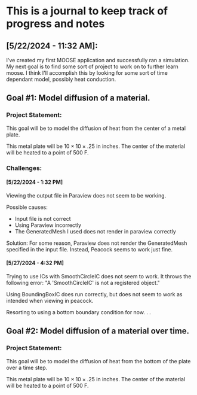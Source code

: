 # This is a journal to keep track of progress and notes

## [5/22/2024 - 11:32 AM]:
I've created my first MOOSE application and successfully ran a simulation.
My next goal is to find some sort of project to work on to further learn moose. 
I think I'll accomplish this by looking for some sort of time dependant model, possibly heat conduction.

## Goal #1: Model diffusion of a material.
### Project Statement:
This goal will be to model the diffusion of heat from the center of a metal plate.

This metal plate will be $10\times 10\times .25$ in inches.
The center of the material will be heated to a point of 500 F.

### Challenges:
#### [5/22/2024 - 1:32 PM]
Viewing the output file in Paraview does not seem to be working.

Possible causes:
* Input file is not correct
* Using Paraview incorrectly
* The GeneratedMesh I used does not render in paraview correctly

Solution:
For some reason, Paraview does not render the GeneratedMesh specified in the input file. Instead, Peacock seems to work just fine.

#### [5/27/2024 - 4:32 PM]
Trying to use ICs with SmoothCircleIC does not seem to work. 
It throws the following error: "A 'SmoothCircleIC' is not a registered object."

Using BoundingBoxIC does run correctly, but does not seem to work as intended when viewing in peacock.

Resorting to using a bottom boundary condition for now. . .

## Goal #2: Model diffusion of a material over time.
### Project Statement:
This goal will be to model the diffusion of heat from the bottom of the plate over a time step.

This metal plate will be $10\times 10\times .25$ in inches.
The center of the material will be heated to a point of 500 F.

